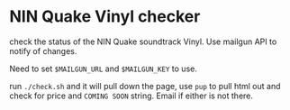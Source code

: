 # NIN Quake Vinyl checker

check the status of the NIN Quake soundtrack Vinyl. Use mailgun API to notify of changes.

Need to set `$MAILGUN_URL` and `$MAILGUN_KEY` to use.

run `./check.sh` and it will pull down the page, use `pup` to pull html out and check for price and
`COMING SOON` string. Email if either is not there.

